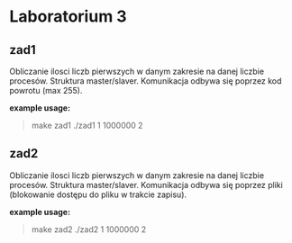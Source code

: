 Laboratorium 3
=========


zad1
----
Obliczanie ilosci liczb pierwszych w danym zakresie na danej liczbie procesów.
Struktura master/slaver. Komunikacja odbywa się poprzez kod powrotu (max 255).

**example usage:**
> make zad1
> ./zad1 1 1000000 2

zad2
----
Obliczanie ilosci liczb pierwszych w danym zakresie na danej liczbie procesów.
Struktura master/slaver. Komunikacja odbywa się poprzez pliki (blokowanie dostępu do pliku w trakcie zapisu).
    
**example usage:**
> make zad2
> ./zad2 1 1000000 2
